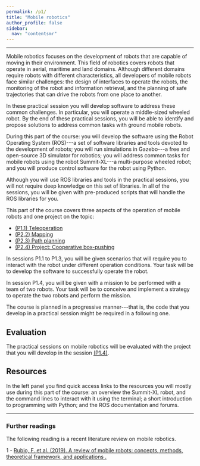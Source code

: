 ```yaml
---
permalink: /p1/
title: "Mobile robotics"
author_profile: false
sidebar:
  nav: "contentsmr"
---
```


---

Mobile robotics focuses on the development of robots that are capable of moving in their environment. This field of robotics covers robots that operate in aerial, maritime and land domains. Although different domains require robots with different characteristics, all developers of mobile robots face similar challenges: the design of interfaces to operate the robots, the monitoring of the robot and information retrieval, and the planning of safe trajectories that can drive the robots from one place to another.

In these practical session you will develop software to address these common challenges. In particular, you will operate a  middle-sized wheeled robot. By the end of these practical sessions, you will be able to identify and propose solutions to address common tasks with ground mobile robots.

During this part of the course: you will develop the software using the Robot Operating System (ROS)---a set of software libraries and tools devoted to the development of robots; you will run simulations in Gazebo---a free and open-source 3D simulator for robotics; you will address common tasks for mobile robots using the robot Summit-XL---a multi-purpose wheeled robot; and you will produce control software for the robot using Python.

Although you will use ROS libraries and tools in the practical sessions, you will not require deep knowledge on this set of libraries. In all of the sessions, you will be given with pre-produced scripts that will handle the ROS libraries for you.

This part of the course covers three aspects of the operation of mobile robots and one project on the topic:

- [(P1.1) Teleoperation](p11.md)
- [(P2.2) Mapping](p12.md)
- [(P2.3) Path planning](p13.md)
- [(P2.4) Project: Cooperative box-pushing](mrproject.md)

In sessions P1.1 to P1.3, you will be given scenarios that will require you to interact with the robot under different operation conditions. Your task will be to develop the software to successfully operate the robot.

In session P1.4, you will be given with a mission to be performed with a team of two robots. Your task will be to conceive and implement a strategy to operate the two robots and perform the mission.

The course is planned in a progressive manner---that is, the code that you develop in a practical session might be required in a following one.

## Evaluation

The practical sessions on mobile robotics will be evaluated with the project that you will develop in the session [(P1.4)](mrproject.md).

## Resources

In the left panel you find quick access links to the resources you will mostly use during this part of the course: an overview the Summit-XL robot, and the command lines to interact with it using the terminal; a short introduction to programming with Python; and the ROS documentation and forums.

---

### Further readings

The following reading is a recent literature review on mobile robotics.

1 - [Rubio, F. et al. (2019). A review of mobile robots: concepts, methods, theoretical framework, and applications .](https://doi.org/10.1177/1729881419839596)
